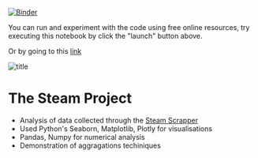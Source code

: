 [![Binder](https://mybinder.org/badge_logo.svg)](https://mybinder.org/v2/gh/rahul-netizen/The-Steam-Project/HEAD)

You can run and experiment with the code using free online resources, try executing this notebook by click the "launch" button above.  

Or by going to this [link](https://mybinder.org/v2/gh/rahul-netizen/The-Steam-Project/HEAD)

![title](https://www.nme.com/wp-content/uploads/2021/09/Valve-Steam-key-art.jpg)

# The Steam Project
- Analysis of data collected through the [Steam Scrapper](https://github.com/rahul-netizen/steam_scraper)
- Used Python's Seaborn, Matplotlib, Plotly for visualisations
- Pandas, Numpy for numerical analysis
- Demonstration of aggragations techiniques

